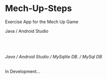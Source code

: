 # Mech-Up-Steps
<p> Exercise App for the Mech Up Game </p>
<p> Java / Android Studio </p>
<br>
<br>

<h6> Java / Android Studio / MySqlite DB. / MySql DB </h6>

<h7> In Development...</h7>

